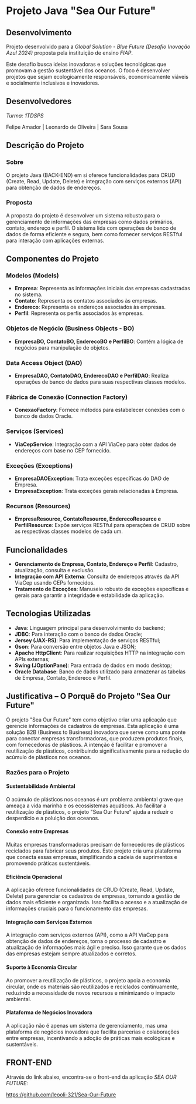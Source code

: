 # Projeto Java "Sea Our Future"

## Desenvolvimento
Projeto desenvolvido para a *Global Solution - Blue Future (Desafio Inovação Azul 2024)* proposta pela instituição de ensino *FIAP*. 

Este desafio busca ideias inovadoras e soluções tecnológicas que promovam a gestão sustentável dos oceanos. O foco é desenvolver projetos que sejam ecologicamente responsáveis, economicamente viáveis e socialmente inclusivos e inovadores.

## Desenvolvedores
_Turma: 1TDSPS_

Felipe Amador | Leonardo de Oliveira | Sara Sousa 


## Descrição do Projeto

### Sobre
O projeto Java (BACK-END) em si oferece funcionalidades para CRUD (Create, Read, Update, Delete) e integração com serviços externos (API) para obtenção de dados de endereços.

### Proposta
A proposta do projeto é desenvolver um sistema robusto para o gerenciamento de informações das empresas como dados primários, contato, endereço e perfil. O sistema lida com operações de banco de dados de forma eficiente e segura, bem como fornecer serviços RESTful para interação com aplicações externas.

## Componentes do Projeto

### Modelos (Models)
- **Empresa**: Representa as informações iniciais das empresas cadastradas no sistema.
- **Contato**: Representa os contatos associados às empresas.
- **Endereco**: Representa os endereços associados às empresas.
- **Perfil**: Representa os perfis associados às empresas.

### Objetos de Negócio (Business Objects - BO)
- **EmpresaBO, ContatoBO, EnderecoBO e PerfilBO**: Contém a lógica de negócios para manipulação de objetos.

### Data Access Object (DAO)
- **EmpresaDAO, ContatoDAO, EnderecoDAO e PerfilDAO**: Realiza operações de banco de dados para suas respectivas classes modelos.

### Fábrica de Conexão (Connection Factory)
- **ConexaoFactory**: Fornece métodos para estabelecer conexões com o banco de dados Oracle.

### Serviços (Services)
- **ViaCepService**: Integração com a API ViaCep para obter dados de endereços com base no CEP fornecido.

### Exceções (Exceptions)
- **EmpresaDAOException**: Trata exceções específicas do DAO de Empresa.
- **EmpresaException**: Trata exceções gerais relacionadas à Empresa.

### Recursos (Resources)
- **EmpresaResource, ContatoResource, EnderecoResource e PerfilResource**: Expõe serviços RESTful para operações de CRUD sobre as respectivas classes modelos de cada um.

## Funcionalidades
- **Gerenciamento de Empresa, Contato, Endereço e Perfil**: Cadastro, atualização, consulta e exclusão.
- **Integração com API Externa**: Consulta de endereços através da API ViaCep usando CEPs fornecidos.
- **Tratamento de Exceções**: Manuseio robusto de exceções específicas e gerais para garantir a integridade e estabilidade da aplicação.

## Tecnologias Utilizadas
- **Java**: Linguagem principal para desenvolvimento do backend;
- **JDBC**: Para interação com o banco de dados Oracle;
- **Jersey (JAX-RS)**: Para implementação de serviços RESTful;
- **Gson**: Para conversão entre objetos Java e JSON;
- **Apache HttpClient**: Para realizar requisições HTTP na integração com APIs externas;
- **Swing (JOptionPane)**: Para entrada de dados em modo desktop;
- **Oracle Database**: Banco de dados utilizado para armazenar as tabelas de Empresa, Contato, Endereco e Perfil.

## Justificativa – O Porquê do Projeto "Sea Our Future"
O projeto "Sea Our Future" tem como objetivo criar uma aplicação que gerencie informações de cadastros de empresas. Esta aplicação é uma solução B2B (Business to Business) inovadora que serve como uma ponte para conectar empresas transformadoras, que produzem produtos finais, com fornecedoras de plásticos. A intenção é facilitar e promover a reutilização de plásticos, contribuindo significativamente para a redução do acúmulo de plásticos nos oceanos.

### Razões para o Projeto

#### Sustentabilidade Ambiental
O acúmulo de plásticos nos oceanos é um problema ambiental grave que ameaça a vida marinha e os ecossistemas aquáticos. Ao facilitar a reutilização de plásticos, o projeto "Sea Our Future" ajuda a reduzir o desperdício e a poluição dos oceanos.

#### Conexão entre Empresas
Muitas empresas transformadoras precisam de fornecedores de plásticos reciclados para fabricar seus produtos. Este projeto cria uma plataforma que conecta essas empresas, simplificando a cadeia de suprimentos e promovendo práticas sustentáveis.

#### Eficiência Operacional
A aplicação oferece funcionalidades de CRUD (Create, Read, Update, Delete) para gerenciar os cadastros de empresas, tornando a gestão de dados mais eficiente e organizada. Isso facilita o acesso e a atualização de informações cruciais para o funcionamento das empresas.

#### Integração com Serviços Externos
A integração com serviços externos (API), como a API ViaCep para obtenção de dados de endereços, torna o processo de cadastro e atualização de informações mais ágil e preciso. Isso garante que os dados das empresas estejam sempre atualizados e corretos.

#### Suporte à Economia Circular
Ao promover a reutilização de plásticos, o projeto apoia a economia circular, onde os materiais são reutilizados e reciclados continuamente, reduzindo a necessidade de novos recursos e minimizando o impacto ambiental.

#### Plataforma de Negócios Inovadora
A aplicação não é apenas um sistema de gerenciamento, mas uma plataforma de negócios inovadora que facilita parcerias e colaborações entre empresas, incentivando a adoção de práticas mais ecológicas e sustentáveis.

## FRONT-END
Através do link abaixo, encontra-se o front-end da aplicação *SEA OUR FUTURE*:

https://github.com/leooli-321/Sea-Our-Future

